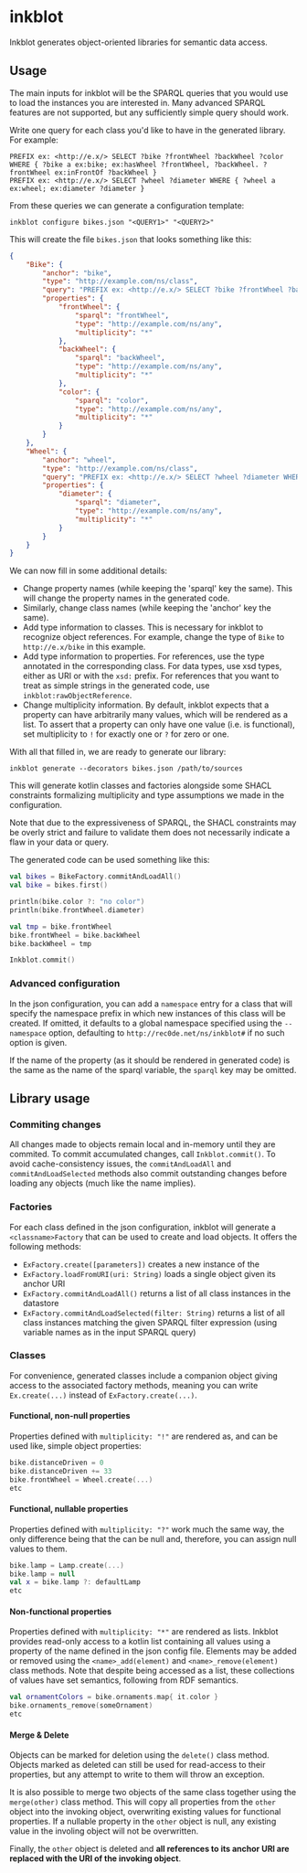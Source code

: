 # inkblot

Inkblot generates object-oriented libraries for semantic data access.

## Usage

The main inputs for inkblot will be the SPARQL queries that you would use to load the instances you are interested in. Many advanced SPARQL features are not supported, but any sufficiently simple query should work.

Write one query for each class you'd like to have in the generated library. For example:

```sparql
PREFIX ex: <http://e.x/> SELECT ?bike ?frontWheel ?backWheel ?color WHERE { ?bike a ex:bike; ex:hasWheel ?frontWheel, ?backWheel. ?frontWheel ex:inFrontOf ?backWheel }
PREFIX ex: <http://e.x/> SELECT ?wheel ?diameter WHERE { ?wheel a ex:wheel; ex:diameter ?diameter }
```

From these queries we can generate a configuration template:

```
inkblot configure bikes.json "<QUERY1>" "<QUERY2>"
```

This will create the file `bikes.json` that looks something like this:

```json
{
    "Bike": {
        "anchor": "bike",
        "type": "http://example.com/ns/class",
        "query": "PREFIX ex: <http://e.x/> SELECT ?bike ?frontWheel ?backWheel ?color WHERE { ?bike a ex:bike; ex:hasWheel ?frontWheel; ex:hasWheel ?backWheel. ?frontWheel ex:inFrontOf ?backWheel }",
        "properties": {
            "frontWheel": {
                "sparql": "frontWheel",
                "type": "http://example.com/ns/any",
                "multiplicity": "*"
            },
            "backWheel": {
                "sparql": "backWheel",
                "type": "http://example.com/ns/any",
                "multiplicity": "*"
            },
            "color": {
                "sparql": "color",
                "type": "http://example.com/ns/any",
                "multiplicity": "*"
            }
        }
    },
    "Wheel": {
        "anchor": "wheel",
        "type": "http://example.com/ns/class",
        "query": "PREFIX ex: <http://e.x/> SELECT ?wheel ?diameter WHERE { ?wheel a ex:wheel; ex:diameter ?diameter }",
        "properties": {
            "diameter": {
                "sparql": "diameter",
                "type": "http://example.com/ns/any",
                "multiplicity": "*"
            }
        }
    }
}
```

We can now fill in some additional details:

* Change property names (while keeping the 'sparql' key the same). This will change the property names in the generated code.
* Similarly, change class names (while keeping the 'anchor' key the same).
* Add type information to classes. This is necessary for inkblot to recognize object references. For example, change the type of `Bike` to `http://e.x/bike` in this example.
* Add type information to properties. For references, use the type annotated in the corresponding class. For data types, use xsd types, either as URI or with the `xsd:` prefix. For references that you want to treat as simple strings in the generated code, use `inkblot:rawObjectReference`.
* Change multiplicity information. By default, inkblot expects that a property can have arbitrarily many values, which will be rendered as a list. To assert that a property can only have one value (i.e. is functional), set multiplicity to `!` for exactly one or `?` for zero or one.

With all that filled in, we are ready to generate our library:

```
inkblot generate --decorators bikes.json /path/to/sources
```
This will generate kotlin classes and factories alongside some SHACL constraints formalizing multiplicity and type assumptions we made in the configuration.

Note that due to the expressiveness of SPARQL, the SHACL constraints may be overly strict and failure to validate them does not necessarily indicate a flaw in your data or query.

The generated code can be used something like this:

```kotlin
val bikes = BikeFactory.commitAndLoadAll()
val bike = bikes.first()

println(bike.color ?: "no color")
println(bike.frontWheel.diameter)

val tmp = bike.frontWheel
bike.frontWheel = bike.backWheel
bike.backWheel = tmp

Inkblot.commit()
```

### Advanced configuration

In the json configuration, you can add a `namespace` entry for a class that will specify the namespace prefix in which new instances of this class will be created. If omitted, it defaults to a global namespace specified using the `--namespace` option, defaulting to `http://rec0de.net/ns/inkblot#` if no such option is given.

If the name of the property (as it should be rendered in generated code) is the same as the name of the sparql variable, the `sparql` key may be omitted.

## Library usage

### Commiting changes

All changes made to objects remain local and in-memory until they are commited. To commit accumulated changes, call `Inkblot.commit()`. To avoid cache-consistency issues, the `commitAndLoadAll` and `commitAndLoadSelected` methods also commit outstanding changes before loading any objects (much like the name implies).

### Factories

For each class defined in the json configuration, inkblot will generate a `<classname>Factory` that can be used to create and load objects. It offers the following methods:

* `ExFactory.create([parameters])` creates a new instance of the 
* `ExFactory.loadFromURI(uri: String)` loads a single object given its anchor URI
* `ExFactory.commitAndLoadAll()` returns a list of all class instances in the datastore
* `ExFactory.commitAndLoadSelected(filter: String)` returns a list of all class instances matching the given SPARQL filter expression (using variable names as in the input SPARQL query)

### Classes

For convenience, generated classes include a companion object giving access to the associated factory methods, meaning you can write `Ex.create(...)` instead of `ExFactory.create(...)`.

#### Functional, non-null properties

Properties defined with `multiplicity: "!"` are rendered as, and can be used like, simple object properties:

```kotlin
bike.distanceDriven = 0
bike.distanceDriven += 33
bike.frontWheel = Wheel.create(...)
etc
```

#### Functional, nullable properties

Properties defined with `multiplicity: "?"` work much the same way, the only difference being that the can be null and, therefore, you can assign null values to them.

```kotlin
bike.lamp = Lamp.create(...)
bike.lamp = null
val x = bike.lamp ?: defaultLamp
etc
```

#### Non-functional properties

Properties defined with `multiplicity: "*"` are rendered as lists. Inkblot provides read-only access to a kotlin list containing all values using a property of the name defined in the json config file. Elements may be added or removed using the `<name>_add(element)` and `<name>_remove(element)` class methods. Note that despite being accessed as a list, these collections of values have set semantics, following from RDF semantics.

```kotlin
val ornamentColors = bike.ornaments.map{ it.color }
bike.ornaments_remove(someOrnament)
etc
```

#### Merge & Delete

Objects can be marked for deletion using the `delete()` class method. Objects marked as deleted can still be used for read-access to their properties, but any attempt to write to them will throw an exception.

It is also possible to merge two objects of the same class together using the `merge(other)` class method. This will copy all properties from the `other` object into the invoking object, overwriting existing values for functional properties. If a nullable property in the `other` object is null, any existing value in the involing object will not be overwritten.

Finally, the `other` object is deleted and **all references to its anchor URI are replaced with the URI of the invoking object**.